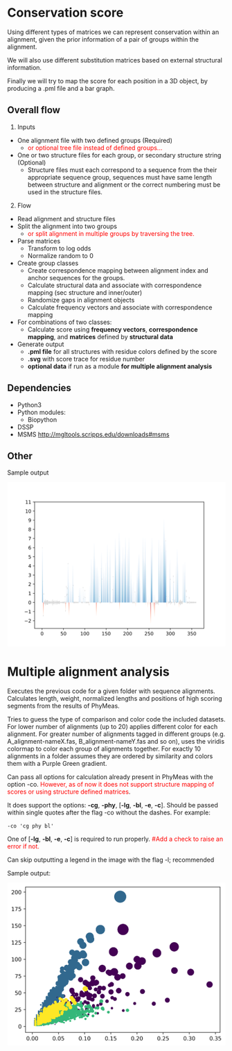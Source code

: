 # Conservation score

Using different types of matrices we can represent conservation within an alignment, given the prior information of a pair of groups within the alignment.

We will also use different substitution matrices based on external structural information.

Finally we will try to map the score for each position in a 3D object, by producing a .pml file and a bar graph.

## Overall flow

1. Inputs
- One alignment file with two defined groups (Required)
	- <span style="color:red">or optional tree file instead of defined groups...</span>
- One or two structure files for each group, or secondary structure string (Optional)
	- Structure files must each correspond to a sequence from the their appropriate sequence group, sequences must have same length between structure and alignment or the correct numbering must be used in the structure files.

2. Flow
- Read alignment and structure files
- Split the alignment into two groups 
	- <span style="color:red">or split alignment in multiple groups by traversing the tree.</span>
- Parse matrices
	- Transform to log odds
	- Normalize random to 0
- Create group classes
	- Create correspondence mapping between alignment index and anchor sequences for the groups.
	- Calculate structural data and associate with correspondence mapping (sec structure and inner/outer)
	- Randomize gaps in alignment objects
	- Calculate frequency vectors and associate with correspondence mapping 
- For combinations of two classes:
	- Calculate score using **frequency vectors**, **correspondence mapping**, and **matrices** defined by **structural data**
- Generate output
	- **.pml file** for all structures with residue colors defined by the score
	- **.svg** with score trace for residue number
	- **optional data** if run as a module **for multiple alignment analysis**

## Dependencies

- Python3
- Python modules:
	- Biopython
- DSSP 
- MSMS http://mgltools.scripps.edu/downloads#msms

## Other

Sample output

<img src="./bin/outputs/SVG/uL02b-uL02c.svg?sanitize=true">

# Multiple alignment analysis

Executes the previous code for a given folder with sequence alignments. Calculates length, weight, normalized lengths and positions of high scoring segments from the results of PhyMeas.

Tries to guess the type of comparison and color code the included datasets. For lower number of alignments (up to 20) applies different color for each alignment. For greater number of alignments tagged in different groups (e.g. A_alignment-nameX.fas, B_alignment-nameY.fas and so on), uses the viridis colormap to color each group of alignments together. For exactly 10 alignments in a folder assumes they are ordered by similarity and colors them with a Purple Green gradient.

Can pass all options for calculation already present in PhyMeas with the option -co. <span style="color:red">However, as of now it does not support structure mapping of scores or using structure defined matrices</span>. 

It does support the options: **-cg**, **-phy**, [**-lg**, **-bl**, **-e**, **-c**]. Should be passed within single quotes after the flag -co without the dashes. For example:

	-co 'cg phy bl'

One of [**-lg**, **-bl**, **-e**, **-c**] is required to run properly. <span style="color:red">#Add a check to raise an error if not.</span>

Can skip outputting a legend in the image with the flag -l; recommended 

Sample output:

<img src="./bin/outputs/PNG/longtest_it1nouS14.png">